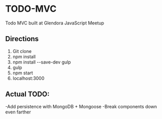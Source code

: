 
# TODO-MVC
Todo MVC built at Glendora JavaScript Meetup 

## Directions

1. Git clone
2. npm install
3. npm install --save-dev gulp
4. gulp
5. npm start
6. localhost:3000

## Actual TODO:

-Add persistence with MongoDB + Mongoose
-Break components down even farther

